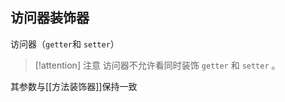 ## 访问器装饰器

访问器（`getter`和 `setter`）


> [!attention] 注意
> 访问器不允许看同时装饰 `getter` 和 `setter` 。

其参数与[[方法装饰器]]保持一致
